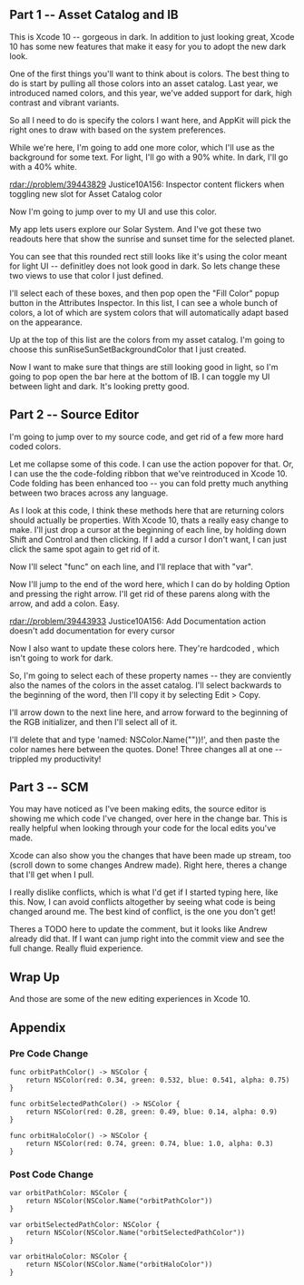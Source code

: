 ## Part 1 -- Asset Catalog and IB

This is Xcode 10 -- gorgeous in dark. In addition to just looking great, Xcode 10 has some  new features that make it easy for you to adopt the new dark look.

One of the first things you'll want to think about is colors. The best thing to do is start by pulling all those colors into an asset catalog. Last year, we introduced named colors, and this year, we've added support for dark, high contrast and vibrant variants.

So all I need to do is specify the colors I want here, and AppKit will pick the right ones to draw with based on the system preferences.

While we're here, I'm going to add one more color, which I'll use as the background for some text. For light, I'll go with a 90% white. In dark, I'll go with a 40% white.

  <rdar://problem/39443829> Justice10A156: Inspector content flickers when toggling new slot for Asset Catalog color

Now I'm going to jump over to my UI and use this color.

My app lets users explore our Solar System. And I've got these two readouts here that show the sunrise and sunset time for the selected planet.

You can see that this rounded rect still looks like it's using the color meant for light UI -- definitley does not look good in dark. So lets change these two views to use that color I just defined.

I'll select each of these boxes, and then pop open the "Fill Color" popup button in the Attributes Inspector. In this list, I can see a whole bunch of colors, a lot of which are system colors that will automatically adapt based on the appearance.

Up at the top of this list are the colors from my asset catalog. I'm going to choose this sunRiseSunSetBackgroundColor that I just created.

Now I want to make sure that things are still looking good in light, so I'm going to pop open the bar here at the bottom of IB. I can toggle my UI between light and dark. It's looking pretty good.

## Part 2 -- Source Editor

I'm going to jump over to my source code, and get rid of a few more hard coded colors.

Let me collapse some of this code. I can use the action popover for that. Or, I can use the the code-folding ribbon that we've reintroduced in Xcode 10. Code folding has been enhanced too -- you can fold pretty much anything between two braces across any language.

As I look at this code, I think these methods here that are returning colors should actually be properties. With Xcode 10, thats a really easy change to make. I'll just drop a cursor at the beginning of each line, by holding down Shift and Control and then clicking. If I add a cursor I don't want, I can just click the same spot again to get rid of it.

Now I'll select "func" on each line, and I'll replace that with "var".

Now I'll jump to the end of the word here, which I can do by holding Option and pressing the right arrow. I'll get rid of these parens along with the arrow, and add a colon. Easy.

  <rdar://problem/39443933> Justice10A156: Add Documentation action doesn't add documentation for every cursor

Now I also want to update these colors here. They're hardcoded , which isn't going to work for dark. 

So, I'm going to select each of these property names -- they are conviently also the names of the colors in the asset catalog. I'll select backwards to the beginning of the word, then I'll copy it by selecting Edit > Copy.

I'll arrow down to the next line here, and arrow forward to the beginning of the RGB initializer, and then I'll select all of it.

I'll delete that and type 'named: NSColor.Name(""))!', and then paste the color names here between the quotes. Done! Three changes all at one -- trippled my productivity!

## Part 3 -- SCM

You may have noticed as I've been making edits, the source editor is showing me which code I've changed, over here in the change bar. This is really helpful when looking through your code for the local edits you've made.

Xcode can also show you the changes that have been made up stream, too (scroll down to some changes Andrew made). Right here, theres a change that I'll get when I pull. 

I really dislike conflicts, which is what I'd get if I started typing here, like this. Now, I can avoid conflicts  altogether by seeing what code is being changed around me. The best kind of conflict, is the one you don't get!

Theres a TODO here to update the comment, but it looks like Andrew already did that. If I want can jump right into the commit view and see the full change. Really fluid experience. 

## Wrap Up
And those are some of the new editing experiences in Xcode 10.

## Appendix

### Pre Code Change

    func orbitPathColor() -> NSColor {
        return NSColor(red: 0.34, green: 0.532, blue: 0.541, alpha: 0.75)
    }

    func orbitSelectedPathColor() -> NSColor {
        return NSColor(red: 0.28, green: 0.49, blue: 0.14, alpha: 0.9)
    }

    func orbitHaloColor() -> NSColor {
        return NSColor(red: 0.74, green: 0.74, blue: 1.0, alpha: 0.3)
    }

### Post Code Change

    var orbitPathColor: NSColor {
        return NSColor(NSColor.Name("orbitPathColor"))
    }
    
    var orbitSelectedPathColor: NSColor {
        return NSColor(NSColor.Name("orbitSelectedPathColor"))
    }
    
    var orbitHaloColor: NSColor {
        return NSColor(NSColor.Name("orbitHaloColor"))
    }
